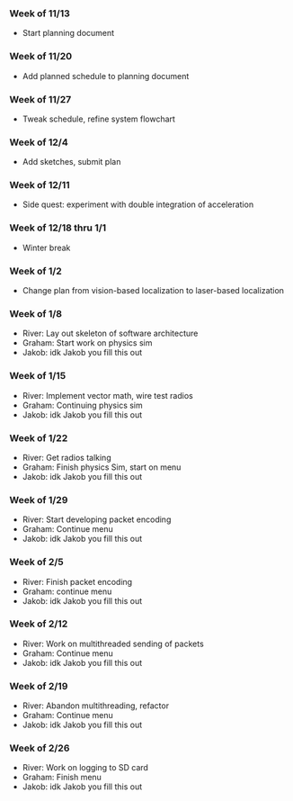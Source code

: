 ### Week of 11/13
* Start planning document
### Week of 11/20
* Add planned schedule to planning document
### Week of 11/27
* Tweak schedule, refine system flowchart
### Week of 12/4
* Add sketches, submit plan
### Week of 12/11
* Side quest: experiment with double integration of acceleration
### Week of 12/18 thru 1/1
* Winter break
### Week of 1/2
* Change plan from vision-based localization to laser-based localization
### Week of 1/8
* River: Lay out skeleton of software architecture
* Graham: Start work on physics sim
* Jakob: idk Jakob you fill this out
### Week of 1/15
* River: Implement vector math, wire test radios
* Graham: Continuing physics sim
* Jakob: idk Jakob you fill this out
### Week of 1/22
* River: Get radios talking
* Graham: Finish physics Sim, start on menu
* Jakob: idk Jakob you fill this out
### Week of 1/29
* River: Start developing packet encoding
* Graham: Continue menu
* Jakob: idk Jakob you fill this out
### Week of 2/5
* River: Finish packet encoding
* Graham: continue menu
* Jakob: idk Jakob you fill this out
### Week of 2/12
* River: Work on multithreaded sending of packets
* Graham: Continue menu
* Jakob: idk Jakob you fill this out
### Week of 2/19
* River: Abandon multithreading, refactor
* Graham: Continue menu
* Jakob: idk Jakob you fill this out
### Week of 2/26
* River: Work on logging to SD card
* Graham: Finish menu
* Jakob: idk Jakob you fill this out

